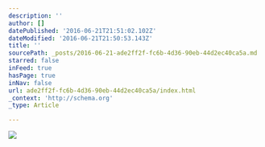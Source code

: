 ```yaml
---
description: ''
author: []
datePublished: '2016-06-21T21:51:02.102Z'
dateModified: '2016-06-21T21:50:53.143Z'
title: ''
sourcePath: _posts/2016-06-21-ade2ff2f-fc6b-4d36-90eb-44d2ec40ca5a.md
starred: false
inFeed: true
hasPage: true
inNav: false
url: ade2ff2f-fc6b-4d36-90eb-44d2ec40ca5a/index.html
_context: 'http://schema.org'
_type: Article

---
```

![](https://the-grid-user-content.s3-us-west-2.amazonaws.com/1b27d689-37dc-41bc-893e-1ef1f4d0adbd.jpg)
